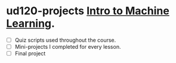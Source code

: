 ud120-projects [Intro to Machine Learning](https://www.udacity.com/courses/ud120).
==============

- [ ] Quiz scripts used throughout the course.
- [ ] Mini-projects I completed for every lesson.
- [ ] Final project